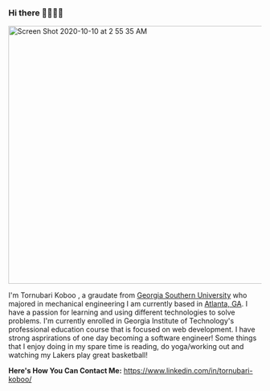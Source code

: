 ### Hi there 👋🏾👋🏾

<img width="513" alt="Screen Shot 2020-10-10 at 2 55 35 AM" src="https://user-images.githubusercontent.com/69223691/95648295-1d742f80-0aa4-11eb-90a5-d9c89ebc7d90.png">

I'm Tornubari Koboo , a graudate from [Georgia Southern University](https://www.georgiasouthern.edu/) who majored in mechanical engineering I am currently based in [Atlanta, GA](https://www.atlantaga.gov/). I have a passion for learning and using different technologies to solve problems. I'm currently enrolled in Georgia Institute of Technology's professional education course that is focused on web development. I have strong asprirations of one day becoming a software engineer! Some things that I enjoy doing in my spare time is reading, do yoga/working out and watching my Lakers play great basketball! 

**Here's How You Can Contact Me:**
https://www.linkedin.com/in/tornubari-koboo/
